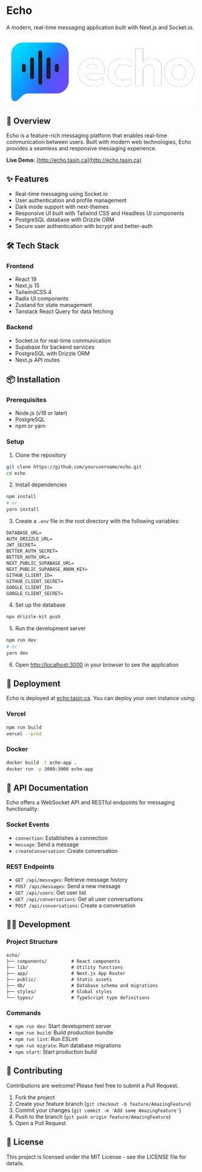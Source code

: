 # Echo

A modern, real-time messaging application built with Next.js and Socket.io.

![Echo Logo](./public/logo.png)

## 📌 Overview

Echo is a feature-rich messaging platform that enables real-time communication between users. Built with modern web technologies, Echo provides a seamless and responsive messaging experience.

**Live Demo:** [http://echo.tasin.ca](http://echo.tasin.ca)

## ✨ Features

- Real-time messaging using Socket.io
- User authentication and profile management
- Dark mode support with next-themes
- Responsive UI built with Tailwind CSS and Headless UI components
- PostgreSQL database with Drizzle ORM
- Secure user authentication with bcrypt and better-auth

## 🛠️ Tech Stack

### Frontend
- React 19
- Next.js 15
- TailwindCSS 4
- Radix UI components
- Zustand for state management
- Tanstack React Query for data fetching

### Backend
- Socket.io for real-time communication
- Supabase for backend services
- PostgreSQL with Drizzle ORM
- Next.js API routes

## 📦 Installation

### Prerequisites
- Node.js (v18 or later)
- PostgreSQL
- npm or yarn

### Setup

1. Clone the repository
```bash
git clone https://github.com/yourusername/echo.git
cd echo
```

2. Install dependencies
```bash
npm install
# or
yarn install
```

3. Create a `.env` file in the root directory with the following variables:
```
DATABASE_URL=
AUTH_DRIZZLE_URL=
JWT_SECRET=
BETTER_AUTH_SECRET=
BETTER_AUTH_URL=
NEXT_PUBLIC_SUPABASE_URL=
NEXT_PUBLIC_SUPABASE_ANON_KEY=
GITHUB_CLIENT_ID=
GITHUB_CLIENT_SECRET=
GOOGLE_CLIENT_ID=
GOOGLE_CLIENT_SECRET=
```

4. Set up the database
```bash
npx drizzle-kit push
```

5. Run the development server
```bash
npm run dev
# or
yarn dev
```

6. Open [http://localhost:3000](http://localhost:3000) in your browser to see the application

## 🚀 Deployment

Echo is deployed at [echo.tasin.ca](https://echo.tasin.ca). You can deploy your own instance using:

### Vercel
```bash
npm run build
vercel --prod
```

### Docker
```bash
docker build -t echo-app .
docker run -p 3000:3000 echo-app
```

## 📝 API Documentation

Echo offers a WebSocket API and RESTful endpoints for messaging functionality:

### Socket Events
- `connection`: Establishes a connection
- `message`: Send a message
- `createConversation`: Create conversation

### REST Endpoints
- `GET /api/messages`: Retrieve message history
- `POST /api/messages`: Send a new message
- `GET /api/users`: Get user list
- `GET /api/conversations`: Get all user conversations
- `POST /api/conversations`: Create a conversation

## 👨‍💻 Development

### Project Structure
```
echo/
├── components/         # React components
├── lib/                # Utility functions
├── app/                # Next.js App Router
├── public/             # Static assets
├── db/                 # Database schema and migrations
├── styles/             # Global styles
└── types/              # TypeScript type definitions
```

### Commands
- `npm run dev`: Start development server
- `npm run build`: Build production bundle
- `npm run lint`: Run ESLint
- `npm run migrate`: Run database migrations
- `npm start`: Start production build

## 🤝 Contributing

Contributions are welcome! Please feel free to submit a Pull Request.

1. Fork the project
2. Create your feature branch (`git checkout -b feature/AmazingFeature`)
3. Commit your changes (`git commit -m 'Add some AmazingFeature'`)
4. Push to the branch (`git push origin feature/AmazingFeature`)
5. Open a Pull Request

## 📄 License

This project is licensed under the MIT License - see the LICENSE file for details.
